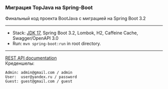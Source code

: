 ### Миграция TopJava на Spring-Boot

Финальный код проекта BootJava с миграцией на Spring Boot 3.2

-------------------------------------------------------------

- Stack: [JDK 17](http://jdk.java.net/17/), Spring Boot 3.2, Lombok, H2, Caffeine Cache, Swagger/OpenAPI 3.0
- Run: `mvn spring-boot:run` in root directory.

-----------------------------------------------------
[REST API documentation](http://localhost:8080/)  
Креденшелы:

```
Admin: admin@gmail.com / admin
User:  user@yandex.ru / password
Guest: guest@gmail.com / guest
```
